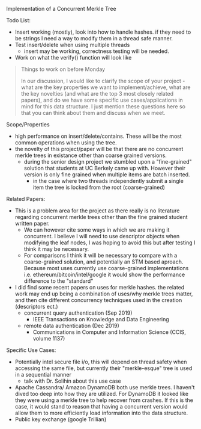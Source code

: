 Implementation of a Concurrent Merkle Tree

Todo List:
* Insert working (mostly), look into how to handle hashes. if they need to be strings I need a way to modify them in a thread safe manner.
* Test insert/delete when using multiple threads
    * insert may be working, correctness testing will be needed.
* Work on what the verify() function will look like

> Things to work on before Monday 
>
> In our discussion, I would like to clarify the scope of your project - what are the key properties we want to implement/achieve, what are the key novelties (and what are the top 3 most closely related papers), and do we have some specific use cases/applications in mind for this data structure. I just mention these questions here so that you can think about them and discuss when we meet.

Scope/Properties
* high performance on insert/delete/contains. These will be the most common operations when using the tree.
* the novelty of this project/paper will be that there are no concurrent merkle trees in existance other than coarse grained versions.
  * during the senior design project we stumbled upon a "fine-grained" solution that students at UC Berkely came up with. However their version is only fine grained when multiple items are batch inserted. 
    * in the case where two threads independently submit a single item the tree is locked from the root (coarse-grained)

Related Papers:
* This is a problem area for the project as there really is no literature regarding concurrent merkle trees other than the fine grained student written paper.
  * We can however cite some ways in which we are making it concurrent. I believe I will need to use descriptor objects when modifying the leaf nodes, I was hoping to avoid this but after testing I think it may be necessary.
  * For comparisons I think it will be necessary to compare with a coarse-grained solution, and potentially an STM based aproach. Because most uses currently use coarse-grained implementations i.e. ethereum/bitcoin/intel/google it would show the performance difference to the "standard"
* I did find some recent papers on uses for merkle hashes. the related work may end up being a combination of uses/why merkle trees matter, and then cite different concurrency techniques used in the creation (descriptors ect.)
  * concurrent query authentication (Sep 2019)
    * IEEE Transactions on Knowledge and Data Engineering
  * remote data authentication (Dec 2019)
    * Communications in Computer and Information Science (CCIS, volume 1137)


Specific Use Cases:
* Potentially intel secure file i/o, this will depend on thread safety when accessing the same file, but currently their "merkle-esque" tree is used in a sequential manner
    * talk with Dr. Solihin about this use case
* Apache Cassandra/ Amazon DynamoDB both use merkle trees. I haven't dived too deep into how they are utilized. For DynamoDB it looked like they were using a merkle tree to help recover from crashes. If this is the case, it would stand to reason that having a concurrent version would allow them to more efficiently load information into the data structure.
* Public key exchange (google Trillian)